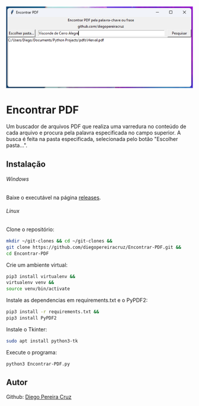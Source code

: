 <p align="center">
  <img src="https://github.com/diegopereiracruz/Encontrar-PDF/blob/main/print.jpg?raw=true" alt="Interface da Aplicação"/>
</p>

# Encontrar PDF
Um buscador de arquivos PDF que realiza uma varredura no conteúdo de cada arquivo e procura pela palavra especificada no campo superior.
A busca é feita na pasta especificada, selecionada pelo botão "Escolher pasta...".

## Instalação
###### Windows
Baixe o executável na página [releases](https://github.com/diegopereiracruz/Encontrar-PDF/releases/tag/Windows).

###### Linux
Clone o repositório:
```sh
mkdir ~/git-clones && cd ~/git-clones && 
git clone https://github.com/diegopereiracruz/Encontrar-PDF.git && 
cd Encontrar-PDF
```

Crie um ambiente virtual:
``` sh
pip3 install virtualenv &&
virtualenv venv &&
source venv/bin/activate
```

Instale as dependencias em requirements.txt e o PyPDF2:
``` sh
pip3 install -r requirements.txt &&
pip3 install PyPDF2
```

Instale o Tkinter:
``` sh
sudo apt install python3-tk
```

Execute o programa:
``` sh
python3 Encontrar-PDF.py
```


## Autor
Github: [Diego Pereira Cruz](https://github.com/diegopereiracruz/)
